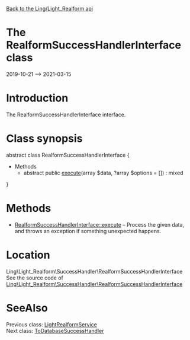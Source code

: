 [Back to the Ling/Light_Realform api](https://github.com/lingtalfi/Light_Realform/blob/master/doc/api/Ling/Light_Realform.md)



The RealformSuccessHandlerInterface class
================
2019-10-21 --> 2021-03-15






Introduction
============

The RealformSuccessHandlerInterface interface.



Class synopsis
==============


abstract class <span class="pl-k">RealformSuccessHandlerInterface</span>  {

- Methods
    - abstract public [execute](https://github.com/lingtalfi/Light_Realform/blob/master/doc/api/Ling/Light_Realform/SuccessHandler/RealformSuccessHandlerInterface/execute.md)(array $data, ?array $options = []) : mixed

}






Methods
==============

- [RealformSuccessHandlerInterface::execute](https://github.com/lingtalfi/Light_Realform/blob/master/doc/api/Ling/Light_Realform/SuccessHandler/RealformSuccessHandlerInterface/execute.md) &ndash; Process the given data, and throws an exception if something unexpected happens.





Location
=============
Ling\Light_Realform\SuccessHandler\RealformSuccessHandlerInterface<br>
See the source code of [Ling\Light_Realform\SuccessHandler\RealformSuccessHandlerInterface](https://github.com/lingtalfi/Light_Realform/blob/master/SuccessHandler/RealformSuccessHandlerInterface.php)



SeeAlso
==============
Previous class: [LightRealformService](https://github.com/lingtalfi/Light_Realform/blob/master/doc/api/Ling/Light_Realform/Service/LightRealformService.md)<br>Next class: [ToDatabaseSuccessHandler](https://github.com/lingtalfi/Light_Realform/blob/master/doc/api/Ling/Light_Realform/SuccessHandler/ToDatabaseSuccessHandler.md)<br>
